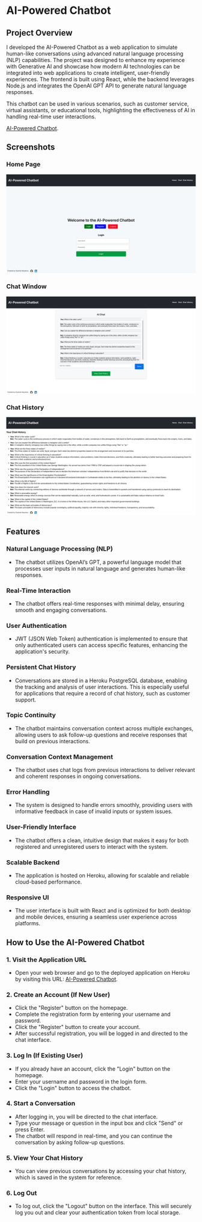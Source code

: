 # AI-Powered Chatbot

## Project Overview

I developed the AI-Powered Chatbot as a web application to simulate human-like conversations using advanced natural language processing (NLP) capabilities. The project was designed to enhance my experience with Generative AI and showcase how modern AI technologies can be integrated into web applications to create intelligent, user-friendly experiences. The frontend is built using React, while the backend leverages Node.js and integrates the OpenAI GPT API to generate natural language responses.

This chatbot can be used in various scenarios, such as customer service, virtual assistants, or educational tools, highlighting the effectiveness of AI in handling real-time user interactions.

[AI-Powered Chatbot](https://ai-powered-chatbot-c163b8863896.herokuapp.com/).

## Screenshots

### Home Page
![Home Page](https://github.com/SiyandaMaykiso/AI-Powered-Chatbot/blob/main/screenshots/Home_Page_Screenshot.png)

### Chat Window
![Chat Window](https://github.com/SiyandaMaykiso/AI-Powered-Chatbot/blob/main/screenshots/Chat_Window_Screenshot.png)

### Chat History
![Chat History](https://github.com/SiyandaMaykiso/AI-Powered-Chatbot/blob/main/screenshots/Chat_History_Screenshot.png)


## Features

### Natural Language Processing (NLP)

- The chatbot utilizes OpenAI’s GPT, a powerful language model that processes user inputs in natural language and generates human-like responses.

### Real-Time Interaction

- The chatbot offers real-time responses with minimal delay, ensuring smooth and engaging conversations.

### User Authentication

- JWT (JSON Web Token) authentication is implemented to ensure that only authenticated users can access specific features, enhancing the application's security.

### Persistent Chat History

- Conversations are stored in a Heroku PostgreSQL database, enabling the tracking and analysis of user interactions. This is especially useful for applications that require a record of chat history, such as customer support.

### Topic Continuity

- The chatbot maintains conversation context across multiple exchanges, allowing users to ask follow-up questions and receive responses that build on previous interactions.

### Conversation Context Management

- The chatbot uses chat logs from previous interactions to deliver relevant and coherent responses in ongoing conversations.

### Error Handling

- The system is designed to handle errors smoothly, providing users with informative feedback in case of invalid inputs or system issues.

### User-Friendly Interface

- The chatbot offers a clean, intuitive design that makes it easy for both registered and unregistered users to interact with the system.

### Scalable Backend

- The application is hosted on Heroku, allowing for scalable and reliable cloud-based performance.

### Responsive UI

- The user interface is built with React and is optimized for both desktop and mobile devices, ensuring a seamless user experience across platforms.

## How to Use the AI-Powered Chatbot

### 1. Visit the Application URL

- Open your web browser and go to the deployed application on Heroku by visiting this URL: [AI-Powered Chatbot](https://ai-powered-chatbot-c163b8863896.herokuapp.com/).

### 2. Create an Account (If New User)

- Click the "Register" button on the homepage.
- Complete the registration form by entering your username and password.
- Click the "Register" button to create your account.
- After successful registration, you will be logged in and directed to the chat interface.

### 3. Log In (If Existing User)

- If you already have an account, click the "Login" button on the homepage.
- Enter your username and password in the login form.
- Click the "Login" button to access the chatbot.

### 4. Start a Conversation

- After logging in, you will be directed to the chat interface.
- Type your message or question in the input box and click "Send" or press Enter.
- The chatbot will respond in real-time, and you can continue the conversation by asking follow-up questions.

### 5. View Your Chat History

- You can view previous conversations by accessing your chat history, which is saved in the system for reference.

### 6. Log Out

- To log out, click the "Logout" button on the interface. This will securely log you out and clear your authentication token from local storage.